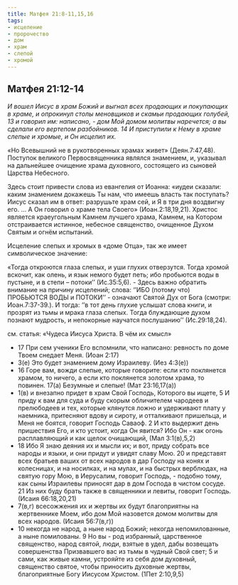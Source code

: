 ```yaml
---
title: Матфея 21:8-11,15,16  
tags: 
- исцеление
- пророчество
- дом
- храм
- слепой
- хромой
---
```


## Матфея 21:12-14

*И вошел Иисус в храм Божий и выгнал всех продающих и покупающих в храме, и опрокинул столы меновщиков и скамьи продающих голубей, 13 и говорил им: написано, - дом Мой домом молитвы наречется; а вы сделали его вертепом разбойников. 14 И приступили к Нему в храме слепые и хромые, и Он исцелил их.*

«Но Всевышний не в рукотворенных храмах живет» (Деян.7:47,48). Поступок великого Первосвященника являлся знамением, и, указывал на дальнейшее очищение храма духовного, состоящего из сыновей Царства Небесного.

Здесь стоит привести слова из евангелия от Иоанна: «иудеи сказали: каким знамением докажешь Ты нам, что имеешь власть так поступать? Иисус сказал им в ответ: разрушьте храм сей, и Я в три дня воздвигну его. … А Он говорил о храме тела Своего» (Иоан.2:18,19,21). Христос является краеугольным Камнем лучшего храма, Камнем, на Котором отстраивается истинное, небесное священство, очищенное Духом Святым и огнём испытаний. 

Исцеление слепых и хромых в «доме Отца», так же имеет символическое значение:

«Тогда откроются глаза слепых, и уши глухих отверзутся. Тогда хромой вскочит, как олень, и язык немого будет петь; ибо пробьются воды в пустыне, и в степи – потоки’’ (Ис.35:5,6). - Здесь важно обратить внимание на причину исцелений; слова: ‘’ИБО (потому что) ПРОБЬЮТСЯ ВОДЫ и ПОТОКИ’’ - означают Святой Дух от Бога (смотри: Иоан.7:37-39.). И тогда: ‘’в тот день глухие услышат слова книги, и прозрят из тьмы и мрака глаза слепых. Тогда блуждающие духом познают мудрость, и непокорные научатся послушанию’’ (Ис.29:18,24).  

см. статья: «Чудеса Иисуса Христа. В чём их смысл»

- 17 При сем ученики Его вспомнили, что написано: ревность по доме Твоем снедает Меня. (Иоан 2:17)
- 3(е) Это будет знамением дому Израилеву. (Иез 4:3(е))
- 16 Горе вам, вожди слепые, которые говорите: если кто поклянется храмом, то ничего, а если кто поклянется золотом храма, то повинен. 17(а) Безумные и слепые! (Мат 23:16,17(а))
- 1(в) и внезапно придет в храм Свой Господь, Которого вы ищете, 5 И приду к вам для суда и буду скорым обличителем чародеев и прелюбодеев и тех, которые клянутся ложно и удерживают плату у наемника, притесняют вдову и сироту, и отталкивают пришельца, и Меня не боятся, говорит Господь Саваоф. 2 И кто выдержит день пришествия Его, и кто устоит, когда Он явится? Ибо Он - как огонь расплавляющий и как щелок очищающий, (Мал 3:1(в),5,2)
- 18 Ибо Я знаю деяния их и мысли их; и вот, приду собрать все народы и языки, и они придут и увидят славу Мою. 20 и представят всех братьев ваших от всех народов в дар Господу на конях и колесницах, и на носилках, и на мулах, и на быстрых верблюдах, на святую гору Мою, в Иерусалим, говорит Господь, - подобно тому, как сыны Израилевы приносят дар в дом Господа в чистом сосуде. 21 Из них буду брать также в священники и левиты, говорит Господь. (Исаия 66:18,20,21)
- 7(в,г) всесожжения их и жертвы их будут благоприятны на жертвеннике Моем, ибо дом Мой назовется домом молитвы для всех народов. (Исаия 56:7(в,г))
- 10 некогда не народ, а ныне народ Божий; некогда непомилованные, а ныне помилованы. 9 Но вы - род избранный, царственное священство, народ святой, люди, взятые в удел, дабы возвещать совершенства Призвавшего вас из тьмы в чудный Свой свет; 5 и сами, как живые камни, устрояйте из себя дом духовный, священство святое, чтобы приносить духовные жертвы, благоприятные Богу Иисусом Христом. (1Пет 2:10,9,5)
